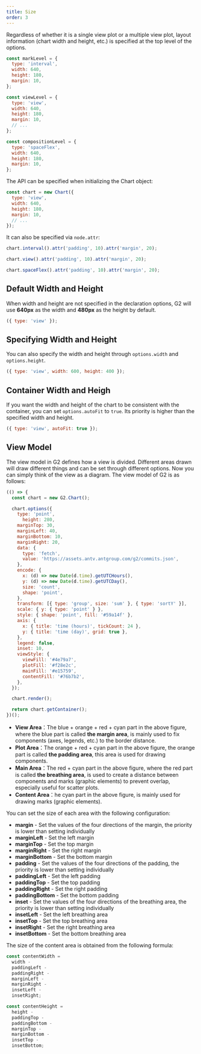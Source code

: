 ```yaml
---
title: Size
order: 3
---
```


Regardless of whether it is a single view plot or a multiple view plot, layout information (chart width and height, etc.) is specified at the top level of the options.

```js
const markLevel = {
  type: 'interval',
  width: 640,
  height: 180,
  margin: 10,
};

const viewLevel = {
  type: 'view',
  width: 640,
  height: 180,
  margin: 10,
  // ...
};

const compositionLevel = {
  type: 'spaceFlex',
  width: 640,
  height: 180,
  margin: 10,
};
```

The API can be specified when initializing the Chart object:

```js
const chart = new Chart({
  type: 'view',
  width: 640,
  height: 180,
  margin: 10,
  // ...
});
```

It can also be specified via `node.attr`:

```js
chart.interval().attr('padding', 10).attr('margin', 20);

chart.view().attr('padding', 10).attr('margin', 20);

chart.spaceFlex().attr('padding', 10).attr('margin', 20);
```

## Default Width and Height

When width and height are not specified in the declaration options, G2 will use **640px** as the width and **480px** as the height by default.

```js
({ type: 'view' });
```

## Specifying Width and Height

You can also specify the width and height through `options.width` and `options.height`.

```js
({ type: 'view', width: 600, height: 400 });
```

## Container Width and Heigh

If you want the width and height of the chart to be consistent with the container, you can set `options.autoFit` to `true`. Its priority is higher than the specified width and height.

```js
({ type: 'view', autoFit: true });
```

## View Model

The view model in G2 defines how a view is divided. Different areas drawn will draw different things and can be set through different options. Now you can simply think of the view as a diagram. The view model of G2 is as follows:

```js | ob {pin:false}
(() => {
  const chart = new G2.Chart();

  chart.options({
    type: 'point',
      height: 280,
    marginTop: 30,
    marginLeft: 40,
    marginBottom: 10,
    marginRight: 20,
    data: {
      type: 'fetch',
      value: 'https://assets.antv.antgroup.com/g2/commits.json',
    },
    encode: {
      x: (d) => new Date(d.time).getUTCHours(),
      y: (d) => new Date(d.time).getUTCDay(),
      size: 'count',
      shape: 'point',
    },
    transform: [{ type: 'group', size: 'sum' }, { type: 'sortY' }],
    scale: { y: { type: 'point' } },
    style: { shape: 'point', fill: '#59a14f' },
    axis: {
      x: { title: 'time (hours)', tickCount: 24 },
      y: { title: 'time (day)', grid: true },
    },
    legend: false,
    inset: 10,
    viewStyle: {
      viewFill: '#4e79a7',
      plotFill: '#f28e2c',
      mainFill: '#e15759',
      contentFill: '#76b7b2',
    },
  });

  chart.render();

  return chart.getContainer();
})();
```

- **View Area**：The blue + orange + red + cyan part in the above figure, where the blue part is called **the margin area**, is mainly used to fix components (axes, legends, etc.) to the border distance.
- **Plot Area**：The orange + red + cyan part in the above figure, the orange part is called **the padding area**, this area is used for drawing components.
- **Main Area**：The red + cyan part in the above figure, where the red part is called **the breathing area**, is used to create a distance between components and marks (graphic elements) to prevent overlap, especially useful for scatter plots.
- **Content Area**：he cyan part in the above figure, is mainly used for drawing marks (graphic elements).

You can set the size of each area with the following configuration:

- **margin** - Set the values of the four directions of the margin, the priority is lower than setting individually
- **marginLeft** - Set the left margin
- **marginTop** - Set the top margin
- **marginRight** - Set the right margin
- **marginBottom** - Set the bottom margin
- **padding** - Set the values of the four directions of the padding, the priority is lower than setting individually
- **paddingLeft** - Set the left padding
- **paddingTop** - Set the top padding
- **paddingRight** - Set the right padding
- **paddingBottom** - Set the bottom padding
- **inset** - Set the values of the four directions of the breathing area, the priority is lower than setting individually
- **insetLeft** - Set the left breathing area
- **insetTop** - Set the top breathing area
- **insetRight** - Set the right breathing area
- **insetBottom** - Set the bottom breathing area

The size of the content area is obtained from the following formula:

```js
const contentWidth =
  width -
  paddingLeft -
  paddingRight -
  marginLeft -
  marginRight -
  insetLeft -
  insetRight;

const contentHeight =
  height -
  paddingTop -
  paddingBottom -
  marginTop -
  marginBottom -
  insetTop -
  insetBottom;
```

